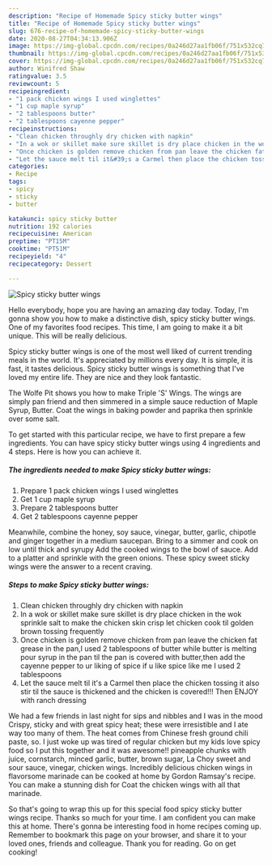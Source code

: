 ```yaml
---
description: "Recipe of Homemade Spicy sticky butter wings"
title: "Recipe of Homemade Spicy sticky butter wings"
slug: 676-recipe-of-homemade-spicy-sticky-butter-wings
date: 2020-08-27T04:34:13.906Z
image: https://img-global.cpcdn.com/recipes/0a246d27aa1fb06f/751x532cq70/spicy-sticky-butter-wings-recipe-main-photo.jpg
thumbnail: https://img-global.cpcdn.com/recipes/0a246d27aa1fb06f/751x532cq70/spicy-sticky-butter-wings-recipe-main-photo.jpg
cover: https://img-global.cpcdn.com/recipes/0a246d27aa1fb06f/751x532cq70/spicy-sticky-butter-wings-recipe-main-photo.jpg
author: Winifred Shaw
ratingvalue: 3.5
reviewcount: 5
recipeingredient:
- "1 pack chicken wings I used winglettes"
- "1 cup maple syrup"
- "2 tablespoons butter"
- "2 tablespoons cayenne pepper"
recipeinstructions:
- "Clean chicken throughly dry chicken with napkin"
- "In a wok or skillet make sure skillet is dry place chicken in the wok sprinkle salt to make the chicken skin crisp let chicken cook til golden brown tossing frequently"
- "Once chicken is golden remove chicken from pan leave the chicken fat grease in the pan,I used 2 tablespoons of butter while butter is melting pour syrup in the pan til the pan is covered with butter,then add the cayenne pepper to ur liking of spice if u like spice like me I used 2 tablespoons"
- "Let the sauce melt til it&#39;s a Carmel then place the chicken tossing it also stir til the sauce is thickened and the chicken is covered!!! Then ENJOY with ranch dressing"
categories:
- Recipe
tags:
- spicy
- sticky
- butter

katakunci: spicy sticky butter 
nutrition: 192 calories
recipecuisine: American
preptime: "PT15M"
cooktime: "PT51M"
recipeyield: "4"
recipecategory: Dessert

---
```



![Spicy sticky butter wings](https://img-global.cpcdn.com/recipes/0a246d27aa1fb06f/751x532cq70/spicy-sticky-butter-wings-recipe-main-photo.jpg)

Hello everybody, hope you are having an amazing day today. Today, I'm gonna show you how to make a distinctive dish, spicy sticky butter wings. One of my favorites food recipes. This time, I am going to make it a bit unique. This will be really delicious.

Spicy sticky butter wings is one of the most well liked of current trending meals in the world. It's appreciated by millions every day. It is simple, it is fast, it tastes delicious. Spicy sticky butter wings is something that I've loved my entire life. They are nice and they look fantastic.

The Wolfe Pit shows you how to make Triple &#39;S&#39; Wings. The wings are simply pan friend and then simmered in a simple sauce reduction of Maple Syrup, Butter. Coat the wings in baking powder and paprika then sprinkle over some salt.


To get started with this particular recipe, we have to first prepare a few ingredients. You can have spicy sticky butter wings using 4 ingredients and 4 steps. Here is how you can achieve it.

<!--inarticleads1-->

##### The ingredients needed to make Spicy sticky butter wings:

1. Prepare 1 pack chicken wings I used winglettes
1. Get 1 cup maple syrup
1. Prepare 2 tablespoons butter
1. Get 2 tablespoons cayenne pepper


Meanwhile, combine the honey, soy sauce, vinegar, butter, garlic, chipotle and ginger together in a medium saucepan. Bring to a simmer and cook on low until thick and syrupy Add the cooked wings to the bowl of sauce. Add to a platter and sprinkle with the green onions. These spicy sweet sticky wings were the answer to a recent craving. 

<!--inarticleads2-->

##### Steps to make Spicy sticky butter wings:

1. Clean chicken throughly dry chicken with napkin
1. In a wok or skillet make sure skillet is dry place chicken in the wok sprinkle salt to make the chicken skin crisp let chicken cook til golden brown tossing frequently
1. Once chicken is golden remove chicken from pan leave the chicken fat grease in the pan,I used 2 tablespoons of butter while butter is melting pour syrup in the pan til the pan is covered with butter,then add the cayenne pepper to ur liking of spice if u like spice like me I used 2 tablespoons
1. Let the sauce melt til it&#39;s a Carmel then place the chicken tossing it also stir til the sauce is thickened and the chicken is covered!!! Then ENJOY with ranch dressing


We had a few friends in last night for sips and nibbles and I was in the mood Crispy, sticky and with great spicy heat; these were irresistible and I ate way too many of them. The heat comes from Chinese fresh ground chili paste, so. I just woke up was tired of regular chicken but my kids love spicy food so I put this together and it was awesome!! pineapple chunks with juice, cornstarch, minced garlic, butter, brown sugar, La Choy sweet and sour sauce, vinegar, chicken wings. Incredibly delicious chicken wings in flavorsome marinade can be cooked at home by Gordon Ramsay&#39;s recipe. You can make a stunning dish for Coat the chicken wings with all that marinade. 

So that's going to wrap this up for this special food spicy sticky butter wings recipe. Thanks so much for your time. I am confident you can make this at home. There's gonna be interesting food in home recipes coming up. Remember to bookmark this page on your browser, and share it to your loved ones, friends and colleague. Thank you for reading. Go on get cooking!
